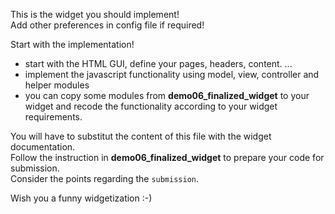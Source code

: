 This is the widget you should implement!  
Add other preferences in config file if required!  

Start with the implementation!
- start with the HTML GUI, define your pages, headers, content. ...
- implement the javascript functionality using model, view, controller and helper modules
- you can copy some modules from **demo06_finalized_widget** to your widget and recode the functionality according to your widget requirements.  

You will have to substitut the content of this file with the widget documentation.  
Follow the instruction in **demo06_finalized_widget** to prepare your code for submission.  
Consider the points regarding the `submission`.  


Wish you a funny widgetization :-)
